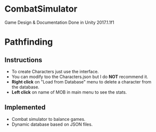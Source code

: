 # CombatSimulator
Game Design &amp; Documentation
Done in Unity 2017.1.1f1

# Pathfinding

## Instructions
- To create Characters just use the interface.
- You can modify too the Characters.json but I do **NOT** recommend it. 
- **Right click** on "Load from Database" menu to delete a character from the database.
- **Left click** on name of MOB in main menu to see the stats. 

## Implemented

- Combat simulator to balance games.
- Dynamic database based on JSON files.
